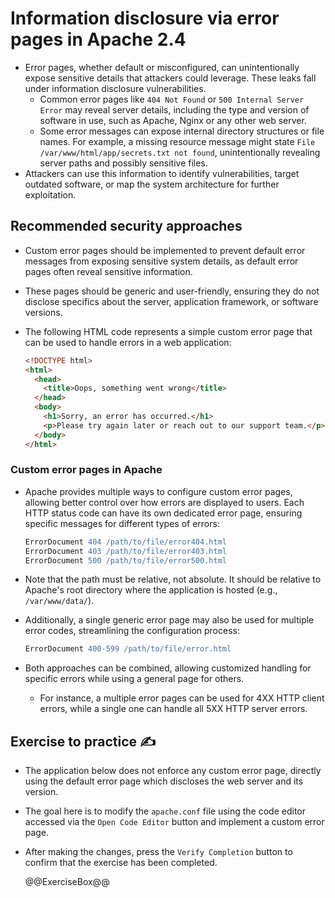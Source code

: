 # Information disclosure via error pages in Apache 2.4

* Error pages, whether default or misconfigured, can unintentionally expose sensitive details that attackers could leverage. These leaks fall under information disclosure vulnerabilities.
  * Common error pages like `404 Not Found` or `500 Internal Server Error` may reveal server details, including the type and version of software in use, such as Apache, Nginx or any other web server.
  * Some error messages can expose internal directory structures or file names. For example, a missing resource message might state `File /var/www/html/app/secrets.txt not found`, unintentionally revealing server paths and possibly sensitive files.
* Attackers can use this information to identify vulnerabilities, target outdated software, or map the system architecture for further exploitation.

## Recommended security approaches

* Custom error pages should be implemented to prevent default error messages from exposing sensitive system details, as default error pages often reveal sensitive information.
* These pages should be generic and user-friendly, ensuring they do not disclose specifics about the server, application framework, or software versions.
* The following HTML code represents a simple custom error page that can be used to handle errors in a web application:

  ```html
  <!DOCTYPE html>
  <html>
    <head>
      <title>Oops, something went wrong</title>
    </head>
    <body>
      <h1>Sorry, an error has occurred.</h1>
      <p>Please try again later or reach out to our support team.</p>
    </body>
  </html>
  ```

### Custom error pages in Apache

* Apache provides multiple ways to configure custom error pages, allowing better control over how errors are displayed to users. Each HTTP status code can have its own dedicated error page, ensuring specific messages for different types of errors:

  ```apache
  ErrorDocument 404 /path/to/file/error404.html
  ErrorDocument 403 /path/to/file/error403.html
  ErrorDocument 500 /path/to/file/error500.html
  ```

* Note that the path must be relative, not absolute. It should be relative to Apache's root directory where the application is hosted (e.g., `/var/www/data/`).
* Additionally, a single generic error page may also be used for multiple error codes, streamlining the configuration process:

  ```apache
  ErrorDocument 400-599 /path/to/file/error.html
  ```

* Both approaches can be combined, allowing customized handling for specific errors while using a general page for others.
  * For instance, a multiple error pages can be used for 4XX HTTP client errors, while a single one can handle all 5XX HTTP server errors.

## Exercise to practice :writing_hand:

* The application below does not enforce any custom error page, directly using the default error page which discloses the web server and its version.
* The goal here is to modify the `apache.conf` file using the code editor accessed via the `Open Code Editor` button and implement a custom error page.
* After making the changes, press the `Verify Completion` button to confirm that the exercise has been completed.

  @@ExerciseBox@@
